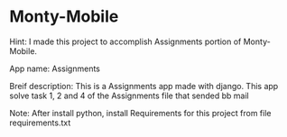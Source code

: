 # Monty-Mobile

Hint: I made this project to accomplish Assignments portion of Monty-Mobile.

App name: Assignments

Breif description: This is a Assignments app made with django. This app solve task 1, 2 and 4 of the Assignments file that sended bb mail


Note: After install python, install Requirements for this project from file requirements.txt
